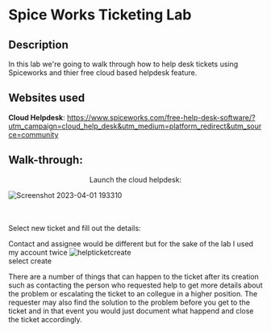 # Spice Works Ticketing Lab<br/>
<h2>Description</h2>
In this lab we're going to walk through how to help desk tickets using Spiceworks and thier free cloud based helpdesk feature.
<br />


<h2>Websites used</h2>

**Cloud Helpdesk**: https://www.spiceworks.com/free-help-desk-software/?utm_campaign=cloud_help_desk&utm_medium=platform_redirect&utm_source=community<br />

<h2>Walk-through:</h2>

<p align="center">
Launch the cloud helpdesk: <br/>

![Screenshot 2023-04-01 193310](https://user-images.githubusercontent.com/129562058/229326004-9203cc23-a730-4b07-a123-225bd471c0cf.png)
  
<br />
<br />
Select new ticket and fill out the details:  <br/>
  
Contact and assignee would be different but for the sake of the lab I used my account twice
![helpticketcreate](https://user-images.githubusercontent.com/129562058/229326378-3622aa23-7741-4a5d-8041-445d7c268ec6.png)<br/>
  select create
  <br/>
  
There are a number of things that can happen to the ticket after its creation such as contacting the person who requested help to get more details about the problem or escalating the ticket to an collegue in a higher position. The requester may also find the solution to the problem before you get to the ticket and in that event you would just document what happend and close the ticket accordingly.
</p>
